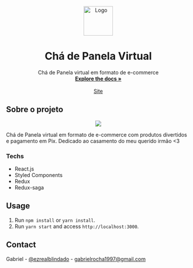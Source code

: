 <!-- PROJECT LOGO -->
<br />
<p align="center">
  <a href="https://github.com/gab618/lol-shop">
    <img src="http://cdn5.colorir.com/desenhos/color/201748/panela-a-casa-a-cozinha-1422935.jpg" alt="Logo" height="80">
  </a>

  <h1 align="center">Chá de Panela Virtual</h1>

  <p align="center">
    Chá de Panela virtual em formato de e-commerce
    <br />
    <a href="https://github.com/gab618/cha-de-panela"><strong>Explore the docs »</strong></a>
    <br />
    <br />
    <a href="https://matheusetamara.netlify.app">Site</a>
  </p>
</p>

<!-- ABOUT THE PROJECT -->

## Sobre o projeto

<div align="center">
    <img src="https://media3.giphy.com/media/DuxqBzEI50U54qfctS/giphy.gif">
</div>

Chá de Panela virtual em formato de e-commerce com produtos divertidos e pagamento em Pix. Dedicado ao casamento do meu querido irmão <3

### Techs

- React.js
- Styled Components
- Redux
- Redux-saga

## Usage

1. Run `npm install` or `yarn install`.<br />
2. Run `yarn start` and access `http://localhost:3000`.<br />

<!-- USAGE EXAMPLES -->
<!-- ## Usage

Use this space to show useful examples of how a project can be used. Additional screenshots, code examples and demos work well in this space. You may also link to more resources.

_For more examples, please refer to the [Documentation](https://example.com)_ -->

<!-- CONTRIBUTING -->
<!-- ## Contributing

Contributions are what make the open source community such an amazing place to be learn, inspire, and create. Any contributions you make are **greatly appreciated**.

1. Fork the Project
2. Create your Feature Branch (`git checkout -b feature/AmazingFeature`)
3. Commit your Changes (`git commit -m 'Add some AmazingFeature'`)
4. Push to the Branch (`git push origin feature/AmazingFeature`)
5. Open a Pull Request -->

<!-- LICENSE -->
<!-- ## License
Distributed under the MIT License. See `LICENSE` for more information. -->

<!-- CONTACT -->

## Contact

Gabriel - [@ezrealblindado](https://twitter.com/ezrealblindado) - gabrielrocha1997@gmail.com

<!-- Project Link: [https://github.com/your_username/repo_name](https://github.com/your_username/repo_name) -->

<!-- MARKDOWN LINKS & IMAGES -->
<!-- https://www.markdownguide.org/basic-syntax/#reference-style-links -->

[product-screenshot]: https://media3.giphy.com/media/DuxqBzEI50U54qfctS/giphy.gif
